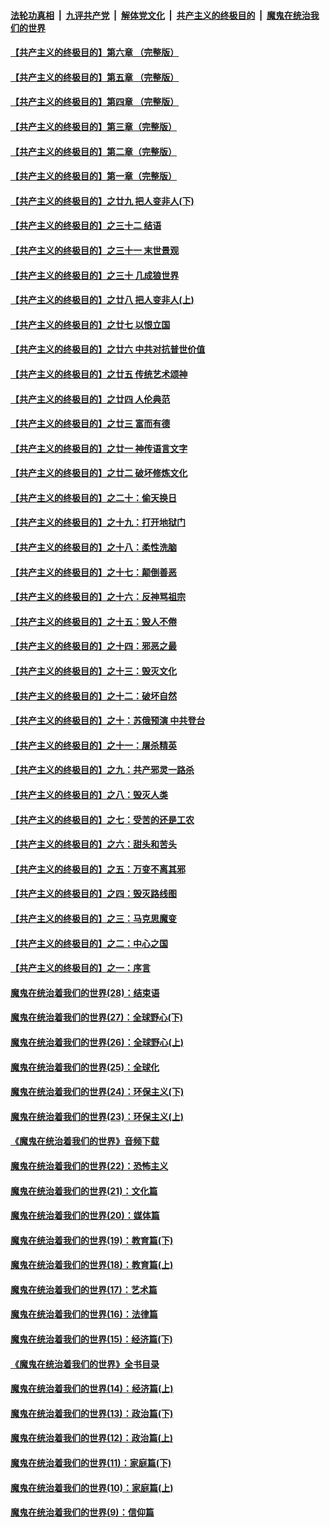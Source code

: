 ####  [法轮功真相](../../../../basic/blob/master/README.md?t=04121901) &nbsp;|&nbsp; [九评共产党](../../../../9ping.md/blob/master/README.md?t=04121901) &nbsp;|&nbsp; [解体党文化](../../../../jtdwh.md/blob/master/README.md?t=04121901)  &nbsp;|&nbsp; [共产主义的终极目的](../../../../gczydzjmd.md/blob/master/README.md?t=04121901) &nbsp;|&nbsp; [魔鬼在统治我们的世界](../../../../mgztzwmdsj.md/blob/master/README.md?t=04121901) 

#### [【共产主义的终极目的】第六章 （完整版）](../pages/nsc422/n11428913.md?t=04121901) 

#### [【共产主义的终极目的】第五章 （完整版）](../pages/nsc422/n11428912.md?t=04121901) 

#### [【共产主义的终极目的】第四章 （完整版）](../pages/nsc422/n11428907.md?t=04121901) 

#### [【共产主义的终极目的】第三章（完整版）](../pages/nsc422/n11428848.md?t=04121901) 

#### [【共产主义的终极目的】第二章（完整版）](../pages/nsc422/n11428831.md?t=04121901) 

#### [【共产主义的终极目的】第一章（完整版）](../pages/nsc422/n11417651.md?t=04121901) 

#### [【共产主义的终极目的】之廿九 把人变非人(下)](../pages/nsc422/n11344140.md?t=04121901) 

#### [【共产主义的终极目的】之三十二 结语](../pages/nsc422/n11360535.md?t=04121901) 

#### [【共产主义的终极目的】之三十一 末世景观](../pages/nsc422/n11351129.md?t=04121901) 

#### [【共产主义的终极目的】之三十 几成狼世界](../pages/nsc422/n11348280.md?t=04121901) 

#### [【共产主义的终极目的】之廿八 把人变非人(上)](../pages/nsc422/n11340492.md?t=04121901) 

#### [【共产主义的终极目的】之廿七 以恨立国](../pages/nsc422/n11336944.md?t=04121901) 

#### [【共产主义的终极目的】之廿六 中共对抗普世价值](../pages/nsc422/n11324785.md?t=04121901) 

#### [【共产主义的终极目的】之廿五 传统艺术颂神](../pages/nsc422/n11296396.md?t=04121901) 

#### [【共产主义的终极目的】之廿四 人伦典范](../pages/nsc422/n11296397.md?t=04121901) 

#### [【共产主义的终极目的】之廿三 富而有德](../pages/nsc422/n11283598.md?t=04121901) 

#### [【共产主义的终极目的】之廿一 神传语言文字](../pages/nsc422/n11263265.md?t=04121901) 

#### [【共产主义的终极目的】之廿二 破坏修炼文化](../pages/nsc422/n11245728.md?t=04121901) 

#### [【共产主义的终极目的】之二十：偷天换日](../pages/nsc422/n11238846.md?t=04121901) 

#### [【共产主义的终极目的】之十九：打开地狱门](../pages/nsc422/n11206376.md?t=04121901) 

#### [【共产主义的终极目的】之十八：柔性洗脑](../pages/nsc422/n11199994.md?t=04121901) 

#### [【共产主义的终极目的】之十七：颠倒善恶](../pages/nsc422/n11179782.md?t=04121901) 

#### [【共产主义的终极目的】之十六：反神骂祖宗](../pages/nsc422/n11166798.md?t=04121901) 

#### [【共产主义的终极目的】之十五：毁人不倦](../pages/nsc422/n11166792.md?t=04121901) 

#### [【共产主义的终极目的】之十四：邪恶之最](../pages/nsc422/n11150249.md?t=04121901) 

#### [【共产主义的终极目的】之十三：毁灭文化](../pages/nsc422/n11135227.md?t=04121901) 

#### [【共产主义的终极目的】之十二：破坏自然](../pages/nsc422/n11135214.md?t=04121901) 

#### [【共产主义的终极目的】之十：苏俄预演 中共登台](../pages/nsc422/n11118424.md?t=04121901) 

#### [【共产主义的终极目的】之十一：屠杀精英](../pages/nsc422/n11118442.md?t=04121901) 

#### [【共产主义的终极目的】之九：共产邪灵一路杀](../pages/nsc422/n11114139.md?t=04121901) 

#### [【共产主义的终极目的】之八：毁灭人类](../pages/nsc422/n11108503.md?t=04121901) 

#### [【共产主义的终极目的】之七：受苦的还是工农](../pages/nsc422/n11101809.md?t=04121901) 

#### [【共产主义的终极目的】之六：甜头和苦头](../pages/nsc422/n11096971.md?t=04121901) 

#### [【共产主义的终极目的】之五：万变不离其邪](../pages/nsc422/n11091285.md?t=04121901) 

#### [【共产主义的终极目的】之四：毁灭路线图](../pages/nsc422/n11086284.md?t=04121901) 

#### [【共产主义的终极目的】之三：马克思魔变](../pages/nsc422/n11061941.md?t=04121901) 

#### [【共产主义的终极目的】之二：中心之国](../pages/nsc422/n11047728.md?t=04121901) 

#### [【共产主义的终极目的】之一：序言](../pages/nsc422/n11086077.md?t=04121901) 

#### [魔鬼在统治着我们的世界(28)：结束语](../pages/nsc422/n10936246.md?t=04121901) 

#### [魔鬼在统治着我们的世界(27)：全球野心(下)](../pages/nsc422/n10928319.md?t=04121901) 

#### [魔鬼在统治着我们的世界(26)：全球野心(上)](../pages/nsc422/n10900318.md?t=04121901) 

#### [魔鬼在统治着我们的世界(25)：全球化](../pages/nsc422/n10788205.md?t=04121901) 

#### [魔鬼在统治着我们的世界(24)：环保主义(下)](../pages/nsc422/n10695307.md?t=04121901) 

#### [魔鬼在统治着我们的世界(23)：环保主义(上)](../pages/nsc422/n10688613.md?t=04121901) 

#### [《魔鬼在统治着我们的世界》音频下载](../pages/nsc422/n10635553.md?t=04121901) 

#### [魔鬼在统治着我们的世界(22)：恐怖主义](../pages/nsc422/n10614727.md?t=04121901) 

#### [魔鬼在统治着我们的世界(21)：文化篇](../pages/nsc422/n10597706.md?t=04121901) 

#### [魔鬼在统治着我们的世界(20)：媒体篇](../pages/nsc422/n10586579.md?t=04121901) 

#### [魔鬼在统治着我们的世界(19)：教育篇(下)](../pages/nsc422/n10564808.md?t=04121901) 

#### [魔鬼在统治着我们的世界(18)：教育篇(上)](../pages/nsc422/n10526970.md?t=04121901) 

#### [魔鬼在统治着我们的世界(17)：艺术篇](../pages/nsc422/n10499093.md?t=04121901) 

#### [魔鬼在统治着我们的世界(16)：法律篇](../pages/nsc422/n10485969.md?t=04121901) 

#### [魔鬼在统治着我们的世界(15)：经济篇(下)](../pages/nsc422/n10469975.md?t=04121901) 

#### [《魔鬼在统治着我们的世界》全书目录](../pages/nsc422/n10464261.md?t=04121901) 

#### [魔鬼在统治着我们的世界(14)：经济篇(上)](../pages/nsc422/n10457370.md?t=04121901) 

#### [魔鬼在统治着我们的世界(13)：政治篇(下)](../pages/nsc422/n10448270.md?t=04121901) 

#### [魔鬼在统治着我们的世界(12)：政治篇(上)](../pages/nsc422/n10444576.md?t=04121901) 

#### [魔鬼在统治着我们的世界(11)：家庭篇(下)](../pages/nsc422/n10440961.md?t=04121901) 

#### [魔鬼在统治着我们的世界(10)：家庭篇(上)](../pages/nsc422/n10435448.md?t=04121901) 

#### [魔鬼在统治着我们的世界(9)：信仰篇](../pages/nsc422/n10432159.md?t=04121901) 

